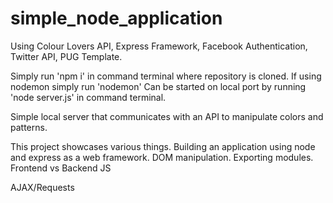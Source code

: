 # simple_node_application
Using Colour Lovers API, Express Framework, Facebook Authentication, Twitter API, PUG Template.

Simply run 'npm i' in command terminal where repository is cloned. If using nodemon simply run 'nodemon'
Can be started on local port by running 'node server.js' in command terminal.

Simple local server that communicates with an API to manipulate colors and patterns. 

This project showcases various things. 
Building an application using node and express as a web framework.
DOM manipulation.
Exporting modules.
Frontend vs Backend JS

AJAX/Requests
